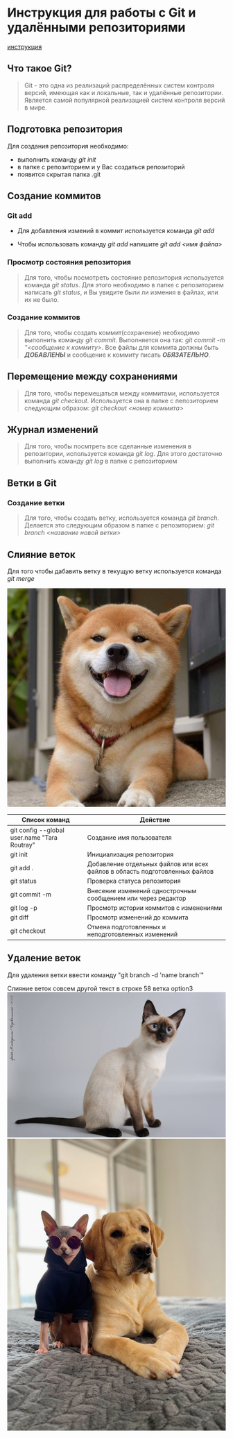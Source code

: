 # Инструкция для работы с Git и удалёнными репозиториями
 [инструкция](https://gist.github.com/Jekins/2bf2d0638163f1294637)

## Что такое Git?
>Git - это одна из реализаций распределённых систем контроля версий, имеющая как и локальные, так и удалённые репозитории. Является самой популярной реализацией систем контроля версий в мире.
## Подготовка репозитория
Для создания репозитория необходимо:
* выполнить команду *git init*  
* в папке с репозиторием и у Вас создаться репозиторий
* появится скрытая папка .git

## Создание коммитов

### Git add
* Для добавления измений в коммит используется команда *git add* 

* Чтобы использовать команду *git add* напишите *git add <имя файла>*

### Просмотр состояния репозитория
>Для того, чтобы посмотреть состояние репозитория используется команда *git status*. Для этого необходимо в папке с репозиторием написать *git status*, и Вы увидите были ли измения в файлах, или их не было.

### Создание коммитов
>Для того, чтобы создать коммит(сохранение) необходимо выполнить команду *git commit*. Выполняется она так: *git commit -m "<сообщение к коммиту>*. Все файлы для коммита должны быть ***ДОБАВЛЕНЫ*** и сообщение к коммиту писать ***ОБЯЗАТЕЛЬНО***.

## Перемещение между сохранениями
>Для того, чтобы перемещаться между коммитами, используется команда *git checkout*. Используется она в папке с пепозиторием следующим образом: *git checkout <номер коммита>*

## Журнал изменений
>Для того, чтобы посмтреть все сделанные изменения в репозитории, используется команда *git log*. Для этого достаточно выполнить команду *git log* в папке с репозиторием

## Ветки в Git

### Создание ветки

>Для того, чтобы создать ветку, используется команда *git branch*. Делается это следующим образом в папке с репозиторием: *git branch <название новой ветки>*

## Слияние веток

Для того чтобы дабавить ветку в текущую ветку используется команда *git merge <name branch>*

![Алетернативный текст](1.jpg)

| Список команд | Действие
|---------------|----------|
| git config --global user.name "Tara Routray"| Создание имя пользователя
| git init | Инициализация репозитория |
| git add .| Добавление отдельных файлов или всех файлов в область подготовленных файлов |
| git status | Проверка статуса репозитория |
| git commit -m | Внесение изменений однострочным сообщением или через редактор |
| git log -p | Просмотр истории коммитов с изменениями |
| git diff | Просмотр изменений до коммита |
| git checkout | Отмена подготовленных и неподготовленных изменений|

## Удаление веток
Для удаления ветки ввести команду "git branch -d 'name branch'"

Слияние веток
совсем другой текст в строке 58 ветка option3
![Алетернативный текст](2.jpg)
![Алетернативный текст](3.jpg)
